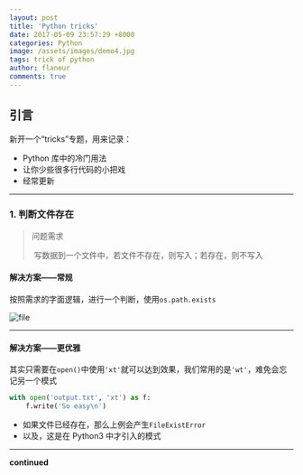 ```yaml
---
layout: post
title: 'Python tricks'
date: 2017-05-09 23:57:29 +8000
categories: Python
image: /assets/images/demo4.jpg
tags: trick of python
author: flaneur
comments: true
---
```


## 引言

新开一个“tricks”专题，用来记录：

- Python 库中的冷门用法
- 让你少些很多行代码的小把戏
- 经常更新


---

### 1. 判断文件存在

> 问题需求
>
> ​	写数据到一个文件中，若文件不存在，则写入；若存在，则不写入

#### 解决方案——常规

按照需求的字面逻辑，进行一个判断，使用`os.path.exists`

![file](http://oocdg5syd.bkt.clouddn.com/file.PNG)

---

#### 解决方案——更优雅

其实只需要在`open()`中使用`'xt'`就可以达到效果，我们常用的是`'wt'`，难免会忘记另一个模式

```python
with open('output.txt', 'xt') as f:
	f.write('So easy\n')

```

- 如果文件已经存在，那么上例会产生`FileExistError`
- 以及，这是在 Python3 中才引入的模式


---

**continued**

